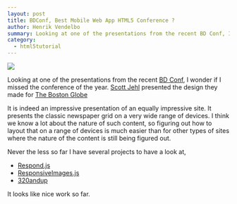 ```yaml
---
layout: post
title: BDConf, Best Mobile Web App HTML5 Conference ?
author: Henrik Vendelbo
summary: Looking at one of the presentations from the recent BD Conf, I wonder if I missed the conference of the year.
category:
  - html5tutorial
---
```

<img src="http://www.bdconf.com/images/breakingdevelopment.png">

Looking at one of the presentations from the recent [BD Conf](http://bdconf.com), I wonder if I missed the conference of the year. [Scott Jehl](http://twitter.com/#!/scottjehl) presented the design they made for [The Boston Globe](http://www.bostonglobe.com/) 

It is indeed an impressive presentation of an equally impressive site. It presents the classic newspaper grid on a very wide range of devices.
I think we know a lot about the nature of such content, so figuring out how to layout that on a range of devices is much easier than for other types of sites where the nature of the content is still being figured out.

Never the less so far I have several projects to have a look at,

* [Respond.js](https://github.com/scottjehl/Respond)
* [ResponsiveImages.js](https://github.com/filamentgroup/Responsive-Images)
* [320andup](http://stuffandnonsense.co.uk/projects/320andup/)

It looks like nice work so far.

